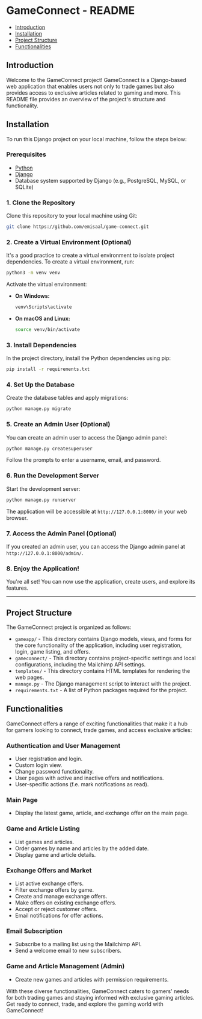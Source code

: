 # GameConnect - README

- [Introduction](#introduction)
- [Installation](#installation)
- [Project Structure](#project-structure)
- [Functionalities](#functionalities)

## Introduction
Welcome to the GameConnect project! GameConnect is a Django-based web application that enables users not only to trade games but also provides access to exclusive articles related to gaming and more. 
This README file provides an overview of the project's structure and functionality.

## Installation

To run this Django project on your local machine, follow the steps below:

### Prerequisites

- [Python](https://www.python.org/downloads/)
- [Django](https://www.djangoproject.com/download/)
- Database system supported by Django (e.g., PostgreSQL, MySQL, or SQLite)

### 1. Clone the Repository

Clone this repository to your local machine using Git:

```bash
git clone https://github.com/emisaal/game-connect.git
```

### 2. Create a Virtual Environment (Optional)

It's a good practice to create a virtual environment to isolate project dependencies. To create a virtual environment, run:

```bash
python3 -m venv venv
```

Activate the virtual environment:

- **On Windows:**

  ```bash
  venv\Scripts\activate
  ```

- **On macOS and Linux:**

  ```bash
  source venv/bin/activate
  ```

### 3. Install Dependencies

In the project directory, install the Python dependencies using pip:

```bash
pip install -r requirements.txt
```

### 4. Set Up the Database

Create the database tables and apply migrations:

```bash
python manage.py migrate
```

### 5. Create an Admin User (Optional)

You can create an admin user to access the Django admin panel:

```bash
python manage.py createsuperuser
```

Follow the prompts to enter a username, email, and password.

### 6. Run the Development Server

Start the development server:

```bash
python manage.py runserver
```

The application will be accessible at `http://127.0.0.1:8000/` in your web browser.

### 7. Access the Admin Panel (Optional)

If you created an admin user, you can access the Django admin panel at `http://127.0.0.1:8000/admin/`.

### 8. Enjoy the Application!

You're all set! You can now use the application, create users, and explore its features.

---


## Project Structure
The GameConnect project is organized as follows:

- `gameapp/` - This directory contains Django models, views, and forms for the core functionality of the application, including user registration, login, game listing, and offers.
- `gameconnect/` - This directory contains project-specific settings and local configurations, including the Mailchimp API settings.
- `templates/` - This directory contains HTML templates for rendering the web pages.
- `manage.py` - The Django management script to interact with the project.
- `requirements.txt` - A list of Python packages required for the project.

## Functionalities
GameConnect offers a range of exciting functionalities that make it a hub for gamers looking to connect, trade games, and access exclusive articles:

### Authentication and User Management
- User registration and login.
- Custom login view.
- Change password functionality.
- User pages with active and inactive offers and notifications.
- User-specific actions (f.e. mark notifications as read).

### Main Page
- Display the latest game, article, and exchange offer on the main page.

### Game and Article Listing
- List games and articles.
- Order games by name and articles by the added date.
- Display game and article details.

### Exchange Offers and Market
- List active exchange offers.
- Filter exchange offers by game.
- Create and manage exchange offers.
- Make offers on existing exchange offers.
- Accept or reject customer offers.
- Email notifications for offer actions.

### Email Subscription
- Subscribe to a mailing list using the Mailchimp API.
- Send a welcome email to new subscribers.

### Game and Article Management (Admin)
- Create new games and articles with permission requirements.

With these diverse functionalities, GameConnect caters to gamers' needs for both trading games and staying informed with exclusive gaming articles. Get ready to connect, trade, and explore the gaming world with GameConnect!
